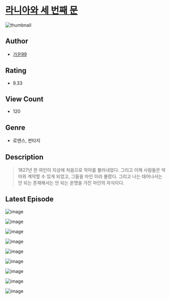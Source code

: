 # [라니아와 세 번째 문](https://comic.naver.com/challenge/list?titleId=810887)
![thumbnail](https://image-comic.pstatic.net/user_contents_data/challenge_comic/2023/05/25/366999/upload_7292232919751877477_480x623.jpeg)

## Author
- [가온99](https://comic.naver.com/artistTitle?id=366999)

## Rating
- 9.33

## View Count
- 120

## Genre
- 로맨스, 판타지

## Description
> 1827년 한 여인이 지상에 처음으로 악마를 불러내었다. 그리고 이제 사람들은 악마와 계약할 수 있게 되었고, 그들을 마인 이라 불렀다. 그리고 나는 태어나서는 안 되는 존재해서는 안 되는 운명을 가진 마인의 자식이다.


## Latest Episode
![image](https://image-comic.pstatic.net/user_contents_data/challenge_comic/2023/05/25/366999/upload_3630244554342687843.jpeg)

![image](https://image-comic.pstatic.net/user_contents_data/challenge_comic/2023/05/25/366999/upload_3904960863944323686.jpeg)

![image](https://image-comic.pstatic.net/user_contents_data/challenge_comic/2023/05/25/366999/upload_7075211322479371832.jpeg)

![image](https://image-comic.pstatic.net/user_contents_data/challenge_comic/2023/05/25/366999/upload_3761410811174806837.jpeg)

![image](https://image-comic.pstatic.net/user_contents_data/challenge_comic/2023/05/25/366999/upload_3631083494562869300.jpeg)

![image](https://image-comic.pstatic.net/user_contents_data/challenge_comic/2023/05/25/366999/upload_3702295590734475319.jpeg)

![image](https://image-comic.pstatic.net/user_contents_data/challenge_comic/2023/05/25/366999/upload_7148673194782896690.jpeg)

![image](https://image-comic.pstatic.net/user_contents_data/challenge_comic/2023/05/25/366999/upload_3976785330579858745.jpeg)

![image](https://image-comic.pstatic.net/user_contents_data/challenge_comic/2023/05/25/366999/upload_7234013778275414369.jpeg)
